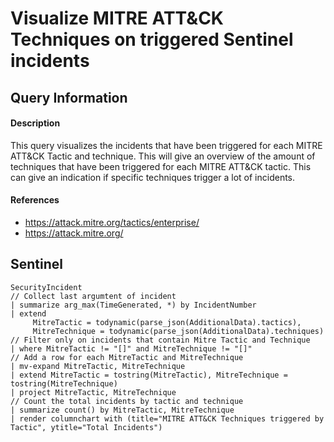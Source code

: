 # Visualize MITRE ATT&CK Techniques on triggered Sentinel incidents

## Query Information

#### Description
This query visualizes the incidents that have been triggered for each MITRE ATT&CK Tactic and technique. This will give an overview of the amount of techniques that have been triggered for each MITRE ATT&CK tactic. This can give an indication if specific techniques trigger a lot of incidents. 

#### References
- https://attack.mitre.org/tactics/enterprise/
- https://attack.mitre.org/

## Sentinel
```
SecurityIncident
// Collect last argumtent of incident
| summarize arg_max(TimeGenerated, *) by IncidentNumber
| extend
     MitreTactic = todynamic(parse_json(AdditionalData).tactics),
     MitreTechnique = todynamic(parse_json(AdditionalData).techniques)
// Filter only on incidents that contain Mitre Tactic and Technique
| where MitreTactic != "[]" and MitreTechnique != "[]"
// Add a row for each MitreTactic and MitreTechnique
| mv-expand MitreTactic, MitreTechnique
| extend MitreTactic = tostring(MitreTactic), MitreTechnique = tostring(MitreTechnique)
| project MitreTactic, MitreTechnique
// Count the total incidents by tactic and technique
| summarize count() by MitreTactic, MitreTechnique
| render columnchart with (title="MITRE ATT&CK Techniques triggered by Tactic", ytitle="Total Incidents")
```
